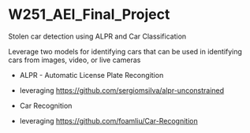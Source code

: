 # W251_AEI_Final_Project
Stolen car detection using ALPR and Car Classification

Leverage two models for identifying cars that can be used in identifying cars from images, video, or live cameras

* ALPR - Automatic License Plate Recongition
 * leveraging https://github.com/sergiomsilva/alpr-unconstrained 

* Car Recognition 
 * leveraging https://github.com/foamliu/Car-Recognition


